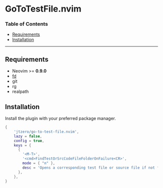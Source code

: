  # GoToTestFile.nvim

### Table of Contents

- [Requirements](#requirements)
- [Installation](#installation)

---

## Requirements
- Neovim >= **0.9.0**
- [fd](https://github.com/sharkdp/fd)
- git
- rg
- realpath

## Installation

Install the plugin with your preferred package manager.
```lua
{
    'jtzero/go-to-test-file.nvim',
    lazy = false,
    config = true,
    keys = {
      {
        '<M-T>',
        '<cmd>FindTestOrSrcCodeFileFolderOnFailure<CR>',
        mode = { "n" },
        desc = 'Opens a corresponding test file or source file if not found opens the test folder',
      },
    },
}
```
